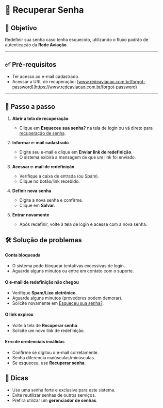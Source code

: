 # 🔄 Recuperar Senha

## 🎯 Objetivo

Redefinir sua senha caso tenha esquecido, utilizando o fluxo padrão de autenticação da **Rede Aviação**.

---

## ✅ Pré-requisitos

- Ter acesso ao e-mail cadastrado.
- Acessar a URL de recuperação: [www.redeaviacao.com.br/forgot-password](https://www.redeaviacao.com.br/forgot-password)

---

## 📝 Passo a passo

1. **Abrir a tela de recuperação**

   - Clique em **Esqueceu sua senha?** na tela de login ou vá direto para [recuperação de senha](https://www.redeaviacao.com.br/forgot-password).

2. **Informar e-mail cadastrado**

   - Digite seu e-mail e clique em **Enviar link de redefinição**.
   - O sistema exibirá a mensagem de que um link foi enviado.

3. **Acessar e-mail de redefinição**

   - Verifique a caixa de entrada (ou Spam).
   - Clique no botão/link recebido.

4. **Definir nova senha**

   - Digite a nova senha e confirme.
   - Clique em **Salvar**.

5. **Entrar novamente**
   - Após redefinir, volte à tela de login e acesse com a nova senha.



## 🛠️ Solução de problemas

#### Conta bloqueada

- O sistema pode bloquear tentativas excessivas de login.
- Aguarde alguns minutos ou entre em contato com o suporte.

#### O e-mail de redefinição não chegou 
- Verifique **Spam/Lixo eletrônico**.  
- Aguarde alguns minutos (provedores podem demorar).  
- Solicite novamente em [Esqueceu sua senha?](https://www.redeaviacao.com.br/forgot-password).

#### O link expirou 
- Volte à tela de **Recuperar senha**.  
- Solicite um novo link de redefinição.

#### Erro de credenciais inválidas

- Confirme se digitou o e-mail corretamente.
- Senha diferencia maiúsculas/minúsculas.
- Se esqueceu, use **Recuperar senha**.

## 👀 Dicas

- Use uma senha forte e exclusiva para este sistema.
- Evite reutilizar senhas de outros serviços.
- Prefira utilizar um **gerenciador de senhas**.
